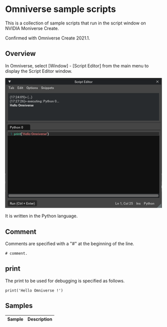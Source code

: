 # Omniverse sample scripts

This is a collection of sample scripts that run in the script window on NVIDIA Moniverse Create.     

Confirmed with Omniverse Create 2021.1.    

## Overview

In Omniverse, select [Window] - [Script Editor] from the main menu to display the Script Editor window.     

![omniverse_script_editor_01.png](./images/omniverse_script_editor_01.png)    

It is written in the Python language.    

## Comment

Comments are specified with a "#" at the beginning of the line.     
```
# comment.
```

## print

The print to be used for debugging is specified as follows.     
```
print('Hello Omniverse !')
```

## Samples

|Sample|Description|     
|---|---|    

